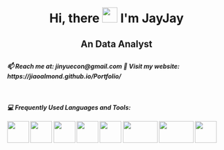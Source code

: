 <div align="center">
<h1> Hi, there <img src="https://media.giphy.com/media/hvRJCLFzcasrR4ia7z/giphy.gif" width="35px"> I'm JayJay</h1>
</div>

<!--
**jiaoalmond/jiaoalmond** is a ✨ _special_ ✨ repository because its `README.md` (this file) appears on your GitHub profile.

Here are some ideas to get you started:
-->

<h2 align="center"> An Data Analyst <h2>
  
<!--
**:mag_right: Currently searching for my next role**
-->
<h5> 
📫 Reach me at: jinyuecon@gmail.com 
💬 Visit my website: https://jiaoalmond.github.io/Portfolio/ 
<h5> <br>

  
**:computer: Frequently Used Languages and Tools:** <br><br>
<code><a href="https://www.mysql.com/" target="_blank"><img height="50" src="https://www.vectorlogo.zone/logos/mysql/mysql-ar21.svg"></a></code>
<code><a href="https://www.sqlite.org/" target="_blank"><img height="50" src="https://www.vectorlogo.zone/logos/sqlite/sqlite-ar21.svg"></a></code>
<code><a href="https://jupyter.org/" target="_blank"><img height="50" src="https://www.vectorlogo.zone/logos/jupyter/jupyter-ar21.svg"></a></code>
<code><a href="https://www.python.org/" target="_blank"><img height="50" src="https://www.vectorlogo.zone/logos/python/python-ar21.svg"></a></code>
<code><a href="https://analytics.google.com/" target="_blank"><img height="50" src="https://www.vectorlogo.zone/logos/google_analytics/google_analytics-ar21.svg"></a></code>
<code><a href="https://www.tableau.com/" target="_blank"><img height="50" width="80" src="https://vectorwiki.com/images/Tb8i6__tableau-logo.svg"></a></code>
<code><a href="https://www.alteryx.com/" target="_blank"><img height="50" width="80" src="https://vectorwiki.com/images/E1Drf__alteryx-logo.svg"></a></code>
<code><a href="https://powerbi.microsoft.com/en-ca/" target="_blank"><img height="50" src="https://www.vectorlogo.zone/logos/microsoft_powerbi/microsoft_powerbi-ar21.svg"></a></code>

<br>
<br>

<!--
**:palm_tree: Currently learning:** <br>
Microsoft Certified: Azure Data Fundamentals
<code><a href="https://learn.microsoft.com/en-us/certifications/azure-data-fundamentals/" target="_blank"><img height="50" src="https://learn.microsoft.com/en-us/media/learn/certification/badges/microsoft-certified-fundamentals-badge.svg"></a></code>
-->


